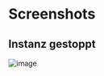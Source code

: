 # Screenshots 

## Instanz gestoppt 
![image](https://github.com/user-attachments/assets/b9690343-a114-4113-8976-b3bfbc44cac2)
